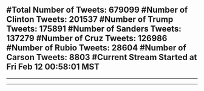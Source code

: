 #Total Number of Tweets: 679099 
#Number of Clinton Tweets: 201537
#Number of Trump Tweets: 175891
#Number of Sanders Tweets: 137279
#Number of Cruz Tweets: 126986
#Number of Rubio Tweets: 28604
#Number of Carson Tweets: 8803
#Current Stream Started at Fri Feb 12 00:58:01 MST
---
---
---
